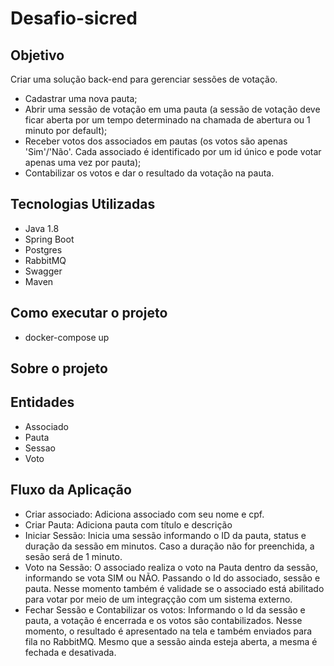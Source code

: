# Desafio-sicred

## Objetivo
Criar uma solução back-end para gerenciar sessões de votação.

  - Cadastrar uma nova pauta;
  - Abrir uma sessão de votação em uma pauta (a sessão de votação deve ficar aberta por um tempo
    determinado na chamada de abertura ou 1 minuto por default);
  - Receber votos dos associados em pautas (os votos são apenas 'Sim'/'Não'. Cada associado é
    identificado por um id único e pode votar apenas uma vez por pauta);
  - Contabilizar os votos e dar o resultado da votação na pauta.

## Tecnologias Utilizadas
  - Java 1.8
  - Spring Boot
  - Postgres
  - RabbitMQ
  - Swagger
  - Maven

## Como executar o projeto
  - docker-compose up

## Sobre o projeto

## Entidades
  - Associado
  - Pauta
  - Sessao
  - Voto

## Fluxo da Aplicação
- Criar associado: Adiciona associado com seu nome e cpf.
- Criar Pauta: Adiciona pauta com título e descrição
- Iniciar Sessão: Inicia uma sessão informando o ID da pauta, status e duração da sessão em minutos. Caso a duração não for preenchida, a sesão será de 1 minuto.
- Voto na Sessão: O associado realiza o voto na Pauta dentro da sessão, informando se vota SIM ou NÃO. Passando o Id do associado, sessão e pauta. Nesse momento também é validade se o associado está abilitado para votar por meio de um integraçção com um sistema externo.
- Fechar Sessão e Contabilizar os votos:  Informando o Id da sessão e pauta, a votação é encerrada e os votos são contabilizados. Nesse momento, o resultado é apresentado na tela e também enviados para fila no RabbitMQ. Mesmo que a sessão ainda esteja aberta, a mesma é fechada e desativada.
